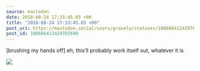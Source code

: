 ```yaml
---
source: mastodon
date: 2018-08-24 17:33:45.65 +00
title: "2018-08-24 17:33:45.65 +00"
post_uri: https://mastodon.social/users/gravely/statuses/100606412429765690
post_id: 100606412429765690
---
```

[brushing my hands off] eh, this’ll probably work itself out, whatever it is


![](/images/5750753.jpeg)


